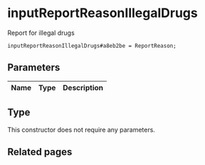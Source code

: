 # inputReportReasonIllegalDrugs
Report for illegal drugs

```
inputReportReasonIllegalDrugs#a8eb2be = ReportReason;
```

## Parameters
| Name | Type | Description |
| ---- | :----: | ----------- |


## Type
This constructor does not require any parameters.

## Related pages

